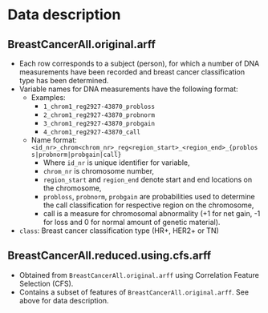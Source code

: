 # Data description


## BreastCancerAll.original.arff

- Each row corresponds to a subject (person), for which a number of DNA measurements have been recorded and breast cancer classification type has been determined.
- Variable names for DNA measurements have the following format:
    - Examples:
        - `1_chrom1_reg2927-43870_probloss`
        - `2_chrom1_reg2927-43870_probnorm`
        - `3_chrom1_reg2927-43870_probgain`
        - `4_chrom1_reg2927-43870_call`
    - Name format: `<id_nr>_chrom<chrom_nr>_reg<region_start>_<region_end>_{probloss|probnorm|probgain|call}`
        - Where `id_nr` is unique identifier for variable,
        - `chrom_nr` is chromosome number,
        - `region_start` and `region_end` denote start and end locations on the chromosome,
        - `probloss`, `probnorm`, `probgain` are probabilities used to determine the call classification for respective region on the chromosome,
        - call is a measure for chromosomal abnormality (+1 for net gain, -1 for loss and 0 for normal amount of genetic material).
- `class`: Breast cancer classification type (HR+, HER2+ or TN)


## BreastCancerAll.reduced.using.cfs.arff

- Obtained from `BreastCancerAll.original.arff` using Correlation Feature Selection (CFS).
- Contains a subset of features of `BreastCancerAll.original.arff`. See above for data description.
